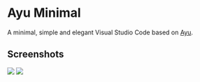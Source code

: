 # Ayu Minimal

A minimal, simple and elegant Visual Studio Code based on [Ayu](https://github.com/dempfi/ayu).

## Screenshots

<img src="./github/assets/Screenshot-AyuMinimal.png">
<img src="./github/assets/Screenshot-AyuMinimalMidnight.png">